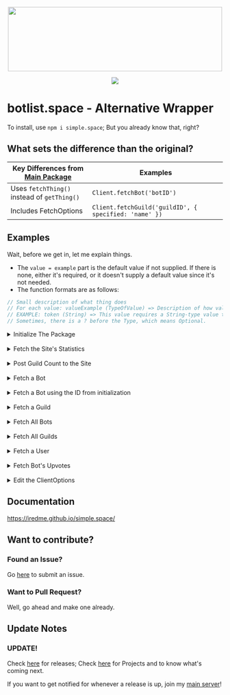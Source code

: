 <div style='text-align: center; '>
    <p>
        <img src='https://i.imgur.com/j5gEcTf.png' width=500 height=150>
    </p>
    <p>
        <a href='https://www.npmjs.com/package/simple.space'><img src='https://nodei.co/npm/simple.space.png'></a>
    </p>
</div>

# botlist.space - Alternative Wrapper

To install, use ``npm i simple.space``; But you already know that, right?

## What sets the difference than the original?

|Key Differences from [Main Package](https://www.npmjs.com/package/botlist.space)|Examples|
|-|-|
|Uses ``fetchThing()`` instead of ``getThing()``|``Client.fetchBot('botID')``|
|Includes FetchOptions|``Client.fetchGuild('guildID', { specified: 'name' })``|

## Examples

Wait, before we get in, let me explain things.

* The ``value = example`` part is the default value if not supplied. If there is none, either it's required, or it doesn't supply a default value since it's not needed.
* The function formats are as follows:
```js
// Small description of what thing does
// For each value: valueExample (TypeOfValue) => Description of how value affects function.
// EXAMPLE: token (String) => This value requires a String-type value to be passed in.
// Sometimes, there is a ? before the Type, which means Optional.
```

<details>
<summary>Initialize The Package</summary>
<br>

```js
// First, you have to initialize the package. Obviously.
const SimpleSpace = require('simple.space');

// options (?SpaceOptions) => The options for initiation.
// options.token (?String) => The API token, required for some actions.
// options.botID (?String) => The bot ID for self functions.
// options.client (?discordjs.Client) => The client for initialization. Used for shortcut of setGuilds() without needing to supply a value.
// options.log (?Boolean) => Whether or not to log FETCH actions.
const Example = new SimpleSpace(?options = { token: false, botID: false, client: false, log: false}); // Example varies
```

</details>
<br>
<details>
<summary>Fetch the Site's Statistics</summary>
<br>

```js
// Fetches the site statistics.
// options (?FetchOptions) => Fetch Options.
Example.fetchStats(?options);
Example.fetchStats(); // Example varies
Example.fetchStats({ specified: 'total' }); // Example varies.
```

</details>
<br>
<details>
<summary>Post Guild Count to the Site</summary>
<br>

```js
// Post your guild count onto the site.
// options (PostOptions) => Post Options.
// options.guildSize (Number | Array<Number>) => The number/array of numbers to pass to the site.
// options.token (?String) => The API token to use. Overrides this.options.token
// options.botID (?String) => The Bot ID to use. Overrides this.options.botID
Example.setGuilds(?options);
Example.setGuilds({ guildSize: 69 }); // Don't bother.
Example.setGuilds({ guildSize: 1337, token: 'OOF' }); // You failed.
```

</details>
<br>
<details>
<summary>Fetch a Bot</summary>
<br>

```js
// Fetch a bot from the site.
// botID (String) => The bot ID to fetch from the site.
// options (?FetchOptions) => Fetch Options.
Example.fetchBot(botID, ?options);
Example.fetchBot('463803888072523797'); // Example too large to show.
Example.fetchBot('463803888072523797', { specified: 'username' }); // Moddy ©
```

</details>
<br>
<details>
<summary>Fetch a Bot using the ID from initialization</summary>
<br>

```js
// Fetches the bot by using the ID supplied during initialization.
// options (?FetchOptions) => Fetch Options.
Example.fetchSelf(?options);
Example.fetchSelf(); // Example varies
Example.fetchSelf({ specified: 'username' }); // Example varies
```

</details>
<br>
<details>
<summary>Fetch a Guild</summary>
<br>

```js
// Fetches a guild in the database.
// guildID (String) => The guild ID to fetch.
// options (?FetchOptions) => Fetch Options.
Example.fetchGuild(guildID, ?options);
Example.fetchGuild('467868565073035284');
Example.fetchGuild('467868565073035284', { specified: 'username' });
```

</details>
<br>
<details>
<summary>Fetch All Bots</summary>
<br>

```js
// Fetch all bots on the site.
// options (?FetchOptions) => Fetch Options.
Example.fetchAllBots(?options);
Example.fetchAllBots({ specified: 'prefix' }); // [ '!', '?', ... ]
Example.fetchAllBots({ stringify: true }); // [ '<@139823297389273>', '<@1337133713371337>', ... ]
```

</details>
<br>
<details>
<summary>Fetch All Guilds</summary>
<br>

```js
// Fetch all guilds on the site.
// options (?FetchOptions) => Fetch Options.
Example.fetchAllGuilds(?options);
Example.fetchAllGuilds({ specified: 'id' }); // [ '293829083209323', '1337133713371337', ... ]
Example.fetchAllGuilds({ stringify: true }); // [ 'iBLU' ]
```

</details>
<br>
<details>
<summary>Fetch a User</summary>
<br>

```js
// Fetch a user that has logged onto the site.
// userID (String) => The user ID to fetch.
// options (?FetchOptions) Fetch Options.
Example.fetchUser(userID, ?options);
Example.fetchUser('235593018332282884'); // Example too large to show
Example.fetchUser('235593018332282884', { specified: 'username' }); // iRED
```

</details>
<br>
<details>
<summary>Fetch Bot's Upvotes</summary>
<br>

```js
// Fetch a bot's upvotes in the past 24 hours.
// options (?UpvoteFetchOptions) => Upvote Fetch Options.
// options.ids (?Boolean) => Whether or not to only fetch the user IDs.
// options.token (?String) => The API token to supply.
Example.fetchUpvotes(?options);
Example.fetchUpvotes(); // Example varies
Example.fetchUpvotes({ ids: true }); // Example varies
```

</details>
<br>
<details>
<summary>Edit the ClientOptions</summary>
<br>

```js
// Edit a key-value pair in the instance.
// options (?SpaceOptions) => The options for initiation.
// options.token (?String) => The API token, required for some actions.
// options.botID (?String) => The bot ID for self functions.
// options.client (?discordjs.Client) => The client for initialization. Used for shortcut of setGuilds() without needing to supply a value.
// options.log (?Boolean) => Whether or not to log POST actions.
Example.edit(options);
Example.edit({ token: 'API_TOKEN' }); // { 'token': 'API_TOKEN', ... };
```

</details>

## Documentation

https://iredme.github.io/simple.space/

## Want to contribute?

### Found an Issue?

Go [here](https://github.com/iREDMe/simple.space/issues/new?template=ISSUE_TEMPLATE.md) to submit an issue.

### Want to Pull Request?

Well, go ahead and make one already.

## Update Notes

### UPDATE!

Check [here](https://github.com/iREDMe/simple.space/releases) for releases; Check [here](https://github.com/iREDMe/simple.space/projects) for Projects and to know what's coming next.

If you want to get notified for whenever a release is up, join my [main server](https://discord.gg/eB3gK72)!
